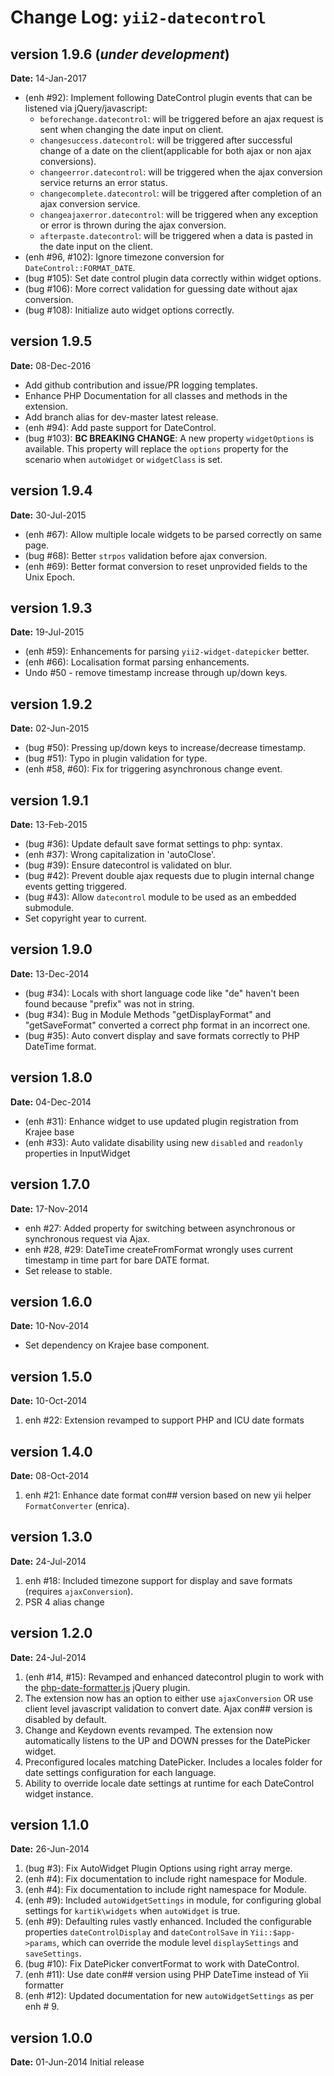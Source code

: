 Change Log: `yii2-datecontrol`
==============================

## version 1.9.6 (_under development_)

**Date:** 14-Jan-2017

- (enh #92): Implement following DateControl plugin events that can be listened via jQuery/javascript:
   - `beforechange.datecontrol`: will be triggered before an ajax request is sent when changing the date input on client.
   - `changesuccess.datecontrol`: will be triggered after successful change of a date on the client(applicable for both ajax or non ajax conversions). 
   - `changeerror.datecontrol`: will be triggered when the ajax conversion service returns an error status.
   - `changecomplete.datecontrol`: will be triggered after completion of an ajax conversion service.
   - `changeajaxerror.datecontrol`: will be triggered when any exception or error is thrown during the ajax conversion.
   - `afterpaste.datecontrol`: will be triggered when a data is pasted in the date input on the client.   
- (enh #96, #102): Ignore timezone conversion for `DateControl::FORMAT_DATE`.
- (bug #105): Set date control plugin data correctly within widget options.
- (bug #106): More correct validation for guessing date without ajax conversion.
- (bug #108): Initialize auto widget options correctly.

## version 1.9.5

**Date:** 08-Dec-2016

- Add github contribution and issue/PR logging templates.
- Enhance PHP Documentation for all classes and methods in the extension.
- Add branch alias for dev-master latest release.
- (enh #94): Add paste support for DateControl.
- (bug #103): **BC BREAKING CHANGE**: A new property `widgetOptions` is available. This property will replace the `options` property for the scenario when `autoWidget` or `widgetClass` is set.

## version 1.9.4

**Date:** 30-Jul-2015

- (enh #67): Allow multiple locale widgets to be parsed correctly on same page.
- (bug #68): Better `strpos` validation before ajax conversion.
- (enh #69): Better format conversion to reset unprovided fields to the Unix Epoch.

## version 1.9.3

**Date:** 19-Jul-2015

- (enh #59): Enhancements for parsing `yii2-widget-datepicker` better.
- (enh #66): Localisation format parsing enhancements.
- Undo #50 - remove timestamp increase through up/down keys.

## version 1.9.2

**Date:** 02-Jun-2015

- (bug #50): Pressing up/down keys to increase/decrease timestamp.
- (bug #51): Typo in plugin validation for type.
- (enh #58, #60): Fix for triggering asynchronous change event.

## version 1.9.1

**Date:** 13-Feb-2015

- (bug #36): Update default save format settings to php: syntax.
- (enh #37): Wrong capitalization in 'autoClose'.
- (bug #39): Ensure datecontrol is validated on blur.
- (bug #42): Prevent double ajax requests due to plugin internal change events getting triggered.
- (bug #43): Allow `datecontrol` module to be used as an embedded submodule.
- Set copyright year to current.

## version 1.9.0

**Date:** 13-Dec-2014

- (bug #34): Locals with short language code like "de" haven't been found because "prefix" was not in string. 
- (bug #34): Bug in Module Methods "getDisplayFormat" and "getSaveFormat" converted a correct php format in an incorrect one.
- (bug #35): Auto convert display and save formats correctly to PHP DateTime format.

## version 1.8.0

**Date:** 04-Dec-2014

- (enh #31): Enhance widget to use updated plugin registration from Krajee base 
- (enh #33): Auto validate disability using new `disabled` and `readonly` properties in InputWidget

## version 1.7.0

**Date:** 17-Nov-2014

- enh #27: Added property for switching between asynchronous or synchronous request via Ajax.
- enh #28, #29: DateTime createFromFormat wrongly uses current timestamp in time part for bare DATE format.
- Set release to stable.

## version 1.6.0

**Date:** 10-Nov-2014

- Set dependency on Krajee base component.

## version 1.5.0

**Date:** 10-Oct-2014

1. enh #22: Extension revamped to support PHP and ICU date formats 

## version 1.4.0

**Date:** 08-Oct-2014

1. enh #21: Enhance date format con## version based on new yii helper `FormatConverter` (enrica).

## version 1.3.0

**Date:** 24-Jul-2014

1. enh #18: Included timezone support for display and save formats (requires `ajaxConversion`).
2. PSR 4 alias change

## version 1.2.0

**Date:** 24-Jul-2014

1. (enh #14, #15): Revamped and enhanced datecontrol plugin to work with the [php-date-formatter.js](https://github.com/kartik-v/php-date-formatter) jQuery plugin.
2. The extension now has an option to either use `ajaxConversion` OR use client level javascript validation to convert date. Ajax con## version is disabled by default.
3. Change and Keydown events revamped. The extension now automatically listens to the UP and DOWN presses for the DatePicker widget.
4. Preconfigured locales matching DatePicker. Includes a locales folder for date settings configuration for each language.
5. Ability to override locale date settings at runtime for each DateControl widget instance.

## version 1.1.0

**Date:** 26-Jun-2014

1. (bug #3): Fix AutoWidget Plugin Options using right array merge.
2. (enh #4): Fix documentation to include right namespace for Module.
3. (enh #4): Fix documentation to include right namespace for Module.
4. (enh #9): Included `autoWidgetSettings` in module, for configuring global settings for `kartik\widgets` when `autoWidget` is true.
5. (enh #9): Defaulting rules vastly enhanced. Included the configurable properties `dateControlDisplay` and `dateControlSave` in 
   `Yii::$app->params`, which can override the module level `displaySettings` and `saveSettings`.
6. (bug #10): Fix DatePicker convertFormat to work with DateControl.
7. (enh #11): Use date con## version using PHP DateTime instead of Yii formatter
8. (enh #12): Updated documentation for new `autoWidgetSettings` as per enh # 9.

## version 1.0.0

**Date:** 01-Jun-2014
Initial release
